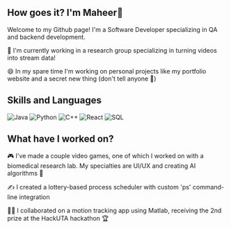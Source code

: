 ## How goes it? I'm Maheer👋
Welcome to my Github page! I'm a Software Developer specializing in QA and backend development. 

🧐 I'm currently working in a research group specializing in turning videos into stream data! 

😄 In my spare time I'm working on personal projects like my portfolio website and a secret new thing (don't tell anyone 🤫)

## Skills and Languages
![Java](https://img.shields.io/badge/Java-007396?style=flat-square&logo=java&logoColor=white)
![Python]((https://img.shields.io/badge/Python-black?logo=c%2B%2B&style=social))
![C++]((https://img.shields.io/badge/-c++-black?logo=c%2B%2B&style=social))
![React](https://img.shields.io/badge/React-20232A?style=flat-square&logo=react&logoColor=61DAFB)
![SQL](https://img.shields.io/badge/SQL-025E8C?style=flat-square&logo=database&logoColor=white)

## What have I worked on? 
🎮 I've made a couple video games, one of which I worked on with a biomedical research lab. 
    My specialties are UI/UX and creating AI algorithms 🤖

✍️ I created a lottery-based process scheduler with custom 'ps' command-line integration

🧑‍💻 I collaborated on a motion tracking app using Matlab, receiving the 2nd prize at the HackUTA hackathon 🏆


<!--
**maheer14/maheer14** is a ✨ _special_ ✨ repository because its `README.md` (this file) appears on your GitHub profile.

Here are some ideas to get you started:

- 🔭 I’m currently working on ...
- 🌱 I’m currently learning ...
- 👯 I’m looking to collaborate on ...
- 🤔 I’m looking for help with ...
- 💬 Ask me about ...
- 📫 How to reach me: ...
- 😄 Pronouns: ...
- ⚡ Fun fact: ...
-->
